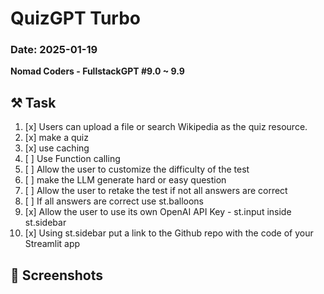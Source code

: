 # QuizGPT Turbo

### Date: 2025-01-19

**Nomad Coders - FullstackGPT #9.0 ~ 9.9**

## ⚒️ Task
1. [x] Users can upload a file or search Wikipedia as the quiz resource.
2. [x] make a quiz
3. [x] use caching
4. [ ] Use Function calling
5. [ ] Allow the user to customize the difficulty of the test
6. [ ] make the LLM generate hard or easy question
7. [ ] Allow the user to retake the test if not all answers are correct
8. [ ] If all answers are correct use st.balloons
9. [x] Allow the user to use its own OpenAI API Key - st.input inside st.sidebar
10. [x] Using st.sidebar put a link to the Github repo with the code of your Streamlit app

## 📸 Screenshots

